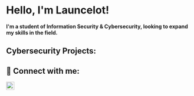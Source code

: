 <h1>Hello, I'm Launcelot!</h1>

<strong>I'm a student of Information Security & Cybersecurity, looking to expand my skills in the field.</strong>


<h2>Cybersecurity Projects:</h2>



<h2> 🤳 Connect with me:</h2>

[<img align="left" alt="LauncelotSutton | LinkedIn" width="22px" src="https://cdn.jsdelivr.net/npm/simple-icons@v3/icons/linkedin.svg" />][linkedin]

[linkedin]: http://www.linkedin.com/in/launcelot-sutton-8a210355
